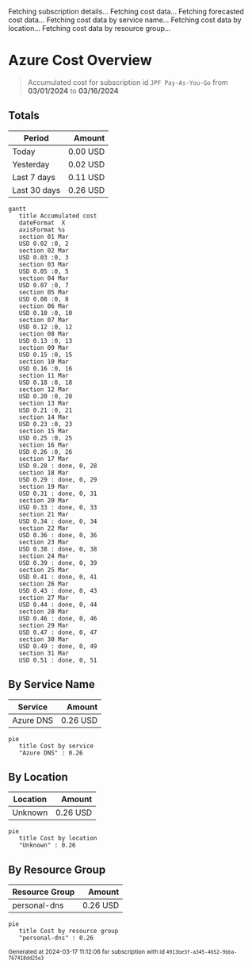 Fetching subscription details...
Fetching cost data...
Fetching forecasted cost data...
Fetching cost data by service name...
Fetching cost data by location...
Fetching cost data by resource group...
# Azure Cost Overview

> Accumulated cost for subscription id `JPF Pay-As-You-Go` from **03/01/2024** to **03/16/2024**

## Totals

|Period|Amount|
|---|---:|
|Today|0.00 USD|
|Yesterday|0.02 USD|
|Last 7 days|0.11 USD|
|Last 30 days|0.26 USD|

```mermaid
gantt
   title Accumulated cost
   dateFormat  X
   axisFormat %s
   section 01 Mar
   USD 0.02 :0, 2
   section 02 Mar
   USD 0.03 :0, 3
   section 03 Mar
   USD 0.05 :0, 5
   section 04 Mar
   USD 0.07 :0, 7
   section 05 Mar
   USD 0.08 :0, 8
   section 06 Mar
   USD 0.10 :0, 10
   section 07 Mar
   USD 0.12 :0, 12
   section 08 Mar
   USD 0.13 :0, 13
   section 09 Mar
   USD 0.15 :0, 15
   section 10 Mar
   USD 0.16 :0, 16
   section 11 Mar
   USD 0.18 :0, 18
   section 12 Mar
   USD 0.20 :0, 20
   section 13 Mar
   USD 0.21 :0, 21
   section 14 Mar
   USD 0.23 :0, 23
   section 15 Mar
   USD 0.25 :0, 25
   section 16 Mar
   USD 0.26 :0, 26
   section 17 Mar
   USD 0.28 : done, 0, 28
   section 18 Mar
   USD 0.29 : done, 0, 29
   section 19 Mar
   USD 0.31 : done, 0, 31
   section 20 Mar
   USD 0.33 : done, 0, 33
   section 21 Mar
   USD 0.34 : done, 0, 34
   section 22 Mar
   USD 0.36 : done, 0, 36
   section 23 Mar
   USD 0.38 : done, 0, 38
   section 24 Mar
   USD 0.39 : done, 0, 39
   section 25 Mar
   USD 0.41 : done, 0, 41
   section 26 Mar
   USD 0.43 : done, 0, 43
   section 27 Mar
   USD 0.44 : done, 0, 44
   section 28 Mar
   USD 0.46 : done, 0, 46
   section 29 Mar
   USD 0.47 : done, 0, 47
   section 30 Mar
   USD 0.49 : done, 0, 49
   section 31 Mar
   USD 0.51 : done, 0, 51
```

## By Service Name

|Service|Amount|
|---|---:|
|Azure DNS|0.26 USD|

```mermaid
pie
   title Cost by service
   "Azure DNS" : 0.26
```

## By Location

|Location|Amount|
|---|---:|
|Unknown|0.26 USD|

```mermaid
pie
   title Cost by location
   "Unknown" : 0.26
```

## By Resource Group

|Resource Group|Amount|
|---|---:|
|personal-dns|0.26 USD|

```mermaid
pie
   title Cost by resource group
   "personal-dns" : 0.26
```

<sup>Generated at 2024-03-17 11:12:06 for subscription with id `4913be3f-a345-4652-9bba-767418dd25e3`</sup>
